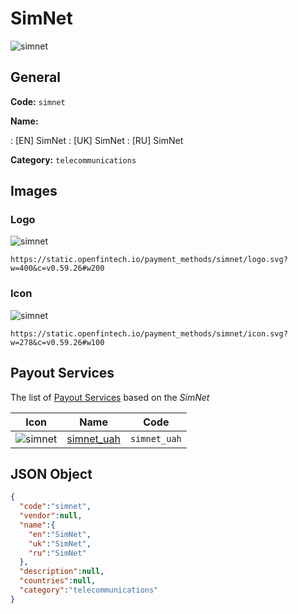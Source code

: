 
# SimNet 
![simnet](https://static.openfintech.io/payment_methods/simnet/logo.svg?w=400&c=v0.59.26#w200)  

## General 
**Code:** `simnet` 
 
**Name:** 
 
:	[EN] SimNet 
:	[UK] SimNet 
:	[RU] SimNet 
 
**Category:** `telecommunications` 
 

## Images 

### Logo 
![simnet](https://static.openfintech.io/payment_methods/simnet/logo.svg?w=400&c=v0.59.26#w200)  

```
https://static.openfintech.io/payment_methods/simnet/logo.svg?w=400&c=v0.59.26#w200
```  

### Icon 
![simnet](https://static.openfintech.io/payment_methods/simnet/icon.svg?w=278&c=v0.59.26#w100)  

```
https://static.openfintech.io/payment_methods/simnet/icon.svg?w=278&c=v0.59.26#w100
```  

## Payout Services 
 
The list of [Payout Services](/payout-services/) based on the _SimNet_ 

|Icon|Name|Code| 
|:---:|:---:|:---:| 
|![simnet](https://static.openfintech.io/payout_methods/simnet/icon.png?w=278&c=v0.59.26#w40) |[simnet_uah](/payout-services/simnet_uah/)|`simnet_uah`| 
 

## JSON Object 

```json
{
  "code":"simnet",
  "vendor":null,
  "name":{
    "en":"SimNet",
    "uk":"SimNet",
    "ru":"SimNet"
  },
  "description":null,
  "countries":null,
  "category":"telecommunications"
}
```  

